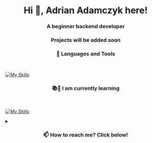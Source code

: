 <h1 align="center">Hi 👋, Adrian Adamczyk here!</h1>
<h3 align="center">A beginner backend developer</h3>
<h3 align="center">Projects will be added soon</h3>
<p align="left">
</p>

<h3 align="center"> 🧰 Languages and Tools</h3>
</br>

[![My Skills](https://skillicons.dev/icons?i=html,css,ps,pr,figma,discord,vscode)](https://skillicons.dev)


<h3 align="center"> 📚👀 I am currently learning</h3>
</br>

[![My Skills](https://skillicons.dev/icons?i=js,py,ae,bots,wordpress)](https://skillicons.dev)



<details>
  <summary><h3 align="center">📫 How to reach me? Click below! </h3></summary>
<div align="center"> 
  <a href="https://www.linkedin.com/in/adrian-adamczyk-ln/" target="_blank">
    <img src="https://img.shields.io/badge/LinkedIn-0077B5?style=for-the-badge&logo=linkedin&logoColor=white" target="_blank" />
  </a>
<!---  
  ## Add when ready!!
  <a href="....." target="_blank">
     <img src="https://img.shields.io/badge/Portfolio-FF5722?style=for-the-badge&logo=todoist&logoColor=white" target="_blank" />
  </a>
--->
</div>
